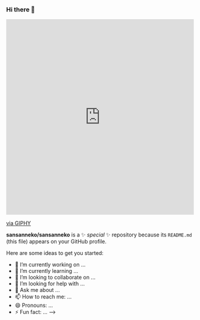 ### Hi there 👋
<div style="width:100%;height:0;padding-bottom:104%;position:relative;"><iframe src="https://giphy.com/embed/IEm8kcqLVCctHJ1kWm" width="100%" height="100%" style="position:absolute" frameBorder="0" class="giphy-embed" allowFullScreen></iframe></div><p><a href="https://giphy.com/gifs/love-heart-kawaii-IEm8kcqLVCctHJ1kWm">via GIPHY</a></p>

**sansanneko/sansanneko** is a ✨ _special_ ✨ repository because its `README.md` (this file) appears on your GitHub profile.

Here are some ideas to get you started:

- 🔭 I’m currently working on ...
- 🌱 I’m currently learning ...
- 👯 I’m looking to collaborate on ...
- 🤔 I’m looking for help with ...
- 💬 Ask me about ...
- 📫 How to reach me: ...
- 😄 Pronouns: ...
- ⚡ Fun fact: ...
-->
